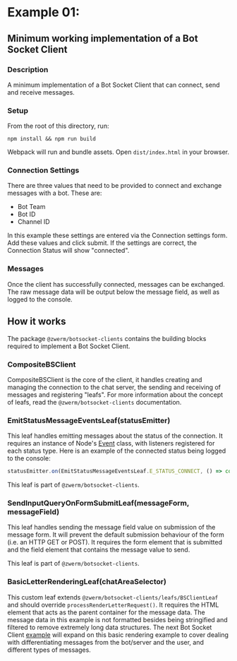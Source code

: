 # Example 01:
## Minimum working implementation of a Bot Socket Client
### Description
A minimum implementation of a Bot Socket Client that can connect, send and receive messages.
### Setup
From the root of this directory, run:
```
npm install && npm run build
```
Webpack will run and bundle assets. Open `dist/index.html` in your browser.
### Connection Settings
There are three values that need to be provided to connect and exchange messages with a bot. These are:
* Bot Team
* Bot ID
* Channel ID

In this example these settings are entered via the Connection settings form. Add these values and click submit. If the settings are correct, the Connection Status will show "connected".

### Messages
Once the client has successfully connected, messages can be exchanged. The raw message data will be output below the message field, as well as logged to the console.

## How it works
The package `@zwerm/botsocket-clients` contains the building blocks required to implement a Bot Socket Client.
### CompositeBSClient
CompositeBSClient is the core of the client, it handles creating and managing the connection to the chat server, the sending and receiving of messages and registering "leafs". For more information about the concept of leafs, read the `@zwerm/botsocket-clients` documentation.
### EmitStatusMessageEventsLeaf(statusEmitter)
This leaf handles emitting messages about the status of the connection. It requires an instance of Node's [Event](https://nodejs.org/api/events.html) class, with listeners registered for each status type. Here is an example of the connected status being logged to the console:
```javascript
statusEmitter.on(EmitStatusMessageEventsLeaf.E_STATUS_CONNECT, () => console.log('connected'));
```

This leaf is part of `@zwerm/botsocket-clients`.
### SendInputQueryOnFormSubmitLeaf(messageForm, messageField)
This leaf handles sending the message field value on submission of the message form. It will prevent the default submission behaviour of the form (i.e. an HTTP GET or POST). It requires the form element that is submitted and the field element that contains the message value to send.

This leaf is part of `@zwerm/botsocket-clients`.
### BasicLetterRenderingLeaf(chatAreaSelector)
This custom leaf extends `@zwerm/botsocket-clients/leafs/BSClientLeaf` and should override `processRenderLetterRequest()`. It requires the HTML element that acts as the parent container for the message data. The message data in this example is not formatted besides being stringified and filtered to remove extremely long data structures. The next Bot Socket Client [example](../02-css-framework/README.md) will expand on this basic rendering example to cover dealing with differentiating messages from the bot/server and the user, and different types of messages.
